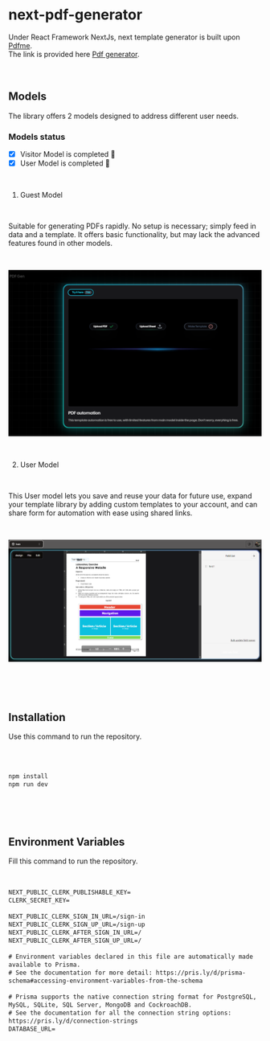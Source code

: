 # next-pdf-generator
Under React Framework NextJs, next template generator is built upon [Pdfme](https://github.com/pdfme/pdfme).
<br>
The link is provided here [Pdf generator](https://next-template-generator.vercel.app/).
<br>
<br>
<br>
## Models
The library offers 2 models designed to address different user needs.
<br>

### Models status
- [x] Visitor Model is completed :tada:
- [x] User Model is completed :tada:
<br>

1. Guest Model

<br>

Suitable for generating PDFs rapidly. No setup is necessary; simply feed in data and a template.  It offers basic functionality, but may lack the advanced features found in other models.

<br>

![Image of model type visitor from next template generator.](/assets/images/modelTypeVisit.png)

<br>

2. User Model

<br>

This User model lets you save and reuse your data for future use, expand your template library by adding custom templates to your account, and can share form for automation with ease using shared links.

<br>

![Image of model type user from next template generator.](/assets/images/modelTypeUser.png)

<br>
<br>
<br>

## Installation
Use this command to run the repository.

<br>
<br>

```
npm install
npm run dev
```

<br>
<br>
<br>

## Environment Variables
Fill this command to run the repository.

<br>

```
NEXT_PUBLIC_CLERK_PUBLISHABLE_KEY=
CLERK_SECRET_KEY=

NEXT_PUBLIC_CLERK_SIGN_IN_URL=/sign-in
NEXT_PUBLIC_CLERK_SIGN_UP_URL=/sign-up
NEXT_PUBLIC_CLERK_AFTER_SIGN_IN_URL=/
NEXT_PUBLIC_CLERK_AFTER_SIGN_UP_URL=/

# Environment variables declared in this file are automatically made available to Prisma.
# See the documentation for more detail: https://pris.ly/d/prisma-schema#accessing-environment-variables-from-the-schema

# Prisma supports the native connection string format for PostgreSQL, MySQL, SQLite, SQL Server, MongoDB and CockroachDB.
# See the documentation for all the connection string options: https://pris.ly/d/connection-strings
DATABASE_URL=
```
